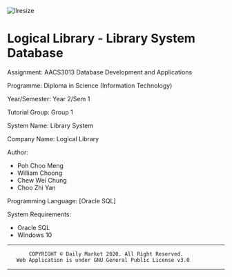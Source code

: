 ![llresize](https://user-images.githubusercontent.com/86212287/135414306-18909309-1289-451f-ab4e-967f40533ee0.png)

# Logical Library - Library System Database

Assignment: AACS3013 Database Development and Applications

Programme: Diploma in Science (Information Technology) 

Year/Semester: Year 2/Sem 1

Tutorial Group: Group 1

System Name: Library System

Company Name: Logical Library

Author:
 - Poh Choo Meng
 - William Choong
 - Chew Wei Chung
 - Choo Zhi Yan

Programming Language:
[Oracle SQL]

System Requirements:
  - Oracle SQL
  - Windows 10

************************************************************************
           COPYRIGHT © Daily Market 2020. All Right Reserved.
       Web Application is under GNU General Public License v3.0
************************************************************************
